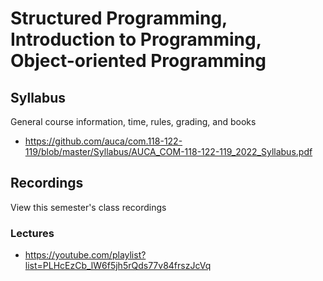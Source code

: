 Structured Programming, Introduction to Programming, Object-oriented Programming
================================================================================

## Syllabus

General course information, time, rules, grading, and books

* <https://github.com/auca/com.118-122-119/blob/master/Syllabus/AUCA_COM-118-122-119_2022_Syllabus.pdf>

## Recordings

View this semester's class recordings

### Lectures

* <https://youtube.com/playlist?list=PLHcEzCb_lW6f5jh5rQds77v84frszJcVq>
